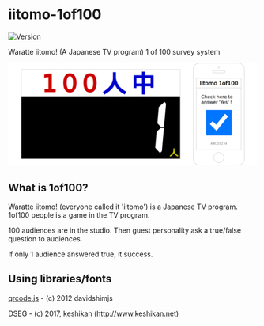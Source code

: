 # iitomo-1of100

[![Version](https://img.shields.io/github/v/release/aKuad/iitomo-1of100)](https://github.com/aKuad/iitomo-1of100/releases)

Waratte iitomo! (A Japanese TV program) 1 of 100 survey system

![Top image](./assets/top-image.webp)

## What is 1of100?

Waratte iitomo! (everyone called it 'iitomo') is a Japanese TV program. 1of100 people is a game in the TV program.

100 audiences are in the studio. Then guest personality ask a true/false question to audiences.

If only 1 audience answered true, it success.

## Using libraries/fonts

[qrcode.js](https://davidshimjs.github.io/qrcodejs/) - (c) 2012 davidshimjs

[DSEG](https://www.keshikan.net/fonts-e.html) - (c) 2017, keshikan (<http://www.keshikan.net>)
